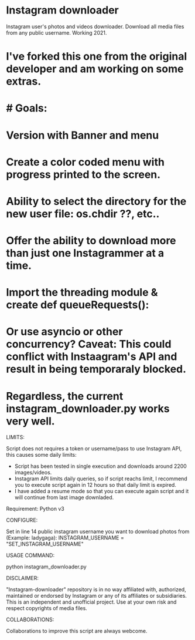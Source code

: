 # Instagram downloader
Instagram user's photos and videos downloader. Download all media files from any public username. Working 2021.

# I've forked this one from the original developer and am working on some extras.
# # Goals:
# Version with Banner and menu
# Create a color coded menu with progress printed to the screen. 
# Ability to select the directory for the new user file: os.chdir ??,  etc..
# Offer the ability to download more than just one Instagrammer at a time.
# Import the threading module & create def queueRequests():  
# Or use asyncio or other concurrency? Caveat: This could conflict with Instaagram's API and result in being temporaraly blocked.
# Regardless, the current instagram_downloader.py  works very well.

LIMITS: 

Script does not requires a token or username/pass to use Instagram API, this causes some daily limits:

- Script has been tested in single execution and downloads around 2200 images/videos.
- Instagram API limits daily queries, so if script reachs limit, I recommend you to execute script again in 12 hours so that daily limit is expired.
- I have added a resume mode so that you can execute again script and it will continue from last image downladed.

Requirement: Python v3

CONFIGURE:

Set in line 14 public instagram username you want to download photos from (Example: ladygaga):
INSTAGRAM_USERNAME = "SET_INSTAGRAM_USERNAME"

USAGE COMMAND:

python instagram_downloader.py

DISCLAIMER:

"Instagram-downloader" repository is in no way affiliated with, authorized, maintained or endorsed by Instagram or any of its affiliates or subsidiaries. This is an independent and unofficial project. Use at your own risk and respect copyrights of media files.

COLLABORATIONS:

Collaborations to improve this script are always webcome.

